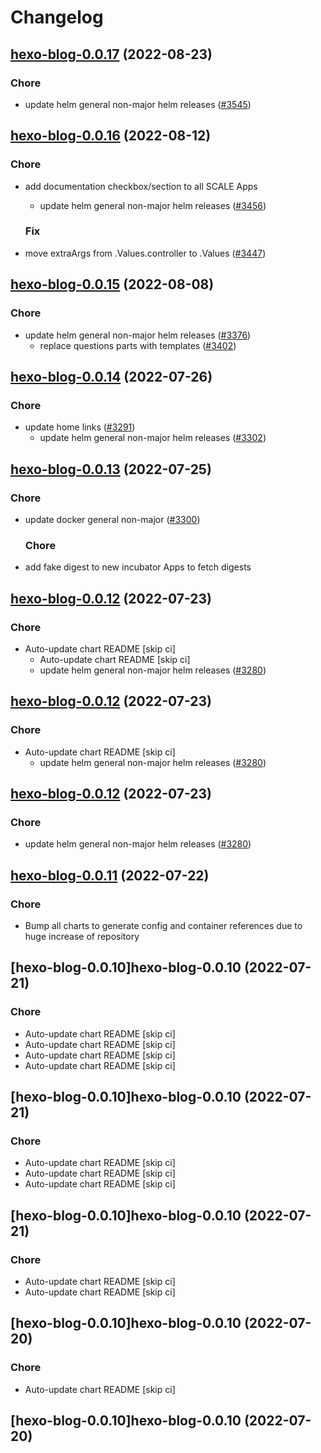 # Changelog



## [hexo-blog-0.0.17](https://github.com/truecharts/charts/compare/hexo-blog-0.0.16...hexo-blog-0.0.17) (2022-08-23)

### Chore

- update helm general non-major helm releases ([#3545](https://github.com/truecharts/charts/issues/3545))




## [hexo-blog-0.0.16](https://github.com/truecharts/charts/compare/hexo-blog-0.0.15...hexo-blog-0.0.16) (2022-08-12)

### Chore

- add documentation checkbox/section to all SCALE Apps
  - update helm general non-major helm releases ([#3456](https://github.com/truecharts/charts/issues/3456))

  ### Fix

- move extraArgs from .Values.controller to .Values ([#3447](https://github.com/truecharts/charts/issues/3447))




## [hexo-blog-0.0.15](https://github.com/truecharts/charts/compare/hexo-blog-0.0.14...hexo-blog-0.0.15) (2022-08-08)

### Chore

- update helm general non-major helm releases ([#3376](https://github.com/truecharts/charts/issues/3376))
  - replace questions parts with templates ([#3402](https://github.com/truecharts/charts/issues/3402))




## [hexo-blog-0.0.14](https://github.com/truecharts/apps/compare/hexo-blog-0.0.13...hexo-blog-0.0.14) (2022-07-26)

### Chore

- update home links ([#3291](https://github.com/truecharts/apps/issues/3291))
  - update helm general non-major helm releases ([#3302](https://github.com/truecharts/apps/issues/3302))




## [hexo-blog-0.0.13](https://github.com/truecharts/apps/compare/hexo-blog-0.0.12...hexo-blog-0.0.13) (2022-07-25)

### Chore

- update docker general non-major ([#3300](https://github.com/truecharts/apps/issues/3300))

  ### Chore

- add fake digest to new incubator Apps to fetch digests




## [hexo-blog-0.0.12](https://github.com/truecharts/apps/compare/hexo-blog-0.0.11...hexo-blog-0.0.12) (2022-07-23)

### Chore

- Auto-update chart README [skip ci]
  - Auto-update chart README [skip ci]
  - update helm general non-major helm releases ([#3280](https://github.com/truecharts/apps/issues/3280))




## [hexo-blog-0.0.12](https://github.com/truecharts/apps/compare/hexo-blog-0.0.11...hexo-blog-0.0.12) (2022-07-23)

### Chore

- Auto-update chart README [skip ci]
  - update helm general non-major helm releases ([#3280](https://github.com/truecharts/apps/issues/3280))




## [hexo-blog-0.0.12](https://github.com/truecharts/apps/compare/hexo-blog-0.0.11...hexo-blog-0.0.12) (2022-07-23)

### Chore

- update helm general non-major helm releases ([#3280](https://github.com/truecharts/apps/issues/3280))




## [hexo-blog-0.0.11](https://github.com/truecharts/apps/compare/hexo-blog-0.0.10...hexo-blog-0.0.11) (2022-07-22)

### Chore

- Bump all charts to generate config and container references due to huge increase of repository



## [hexo-blog-0.0.10]hexo-blog-0.0.10 (2022-07-21)

### Chore

- Auto-update chart README [skip ci]
- Auto-update chart README [skip ci]
- Auto-update chart README [skip ci]
- Auto-update chart README [skip ci]



## [hexo-blog-0.0.10]hexo-blog-0.0.10 (2022-07-21)

### Chore

- Auto-update chart README [skip ci]
- Auto-update chart README [skip ci]
- Auto-update chart README [skip ci]



## [hexo-blog-0.0.10]hexo-blog-0.0.10 (2022-07-21)

### Chore

- Auto-update chart README [skip ci]
- Auto-update chart README [skip ci]



## [hexo-blog-0.0.10]hexo-blog-0.0.10 (2022-07-20)

### Chore

- Auto-update chart README [skip ci]



## [hexo-blog-0.0.10]hexo-blog-0.0.10 (2022-07-20)
